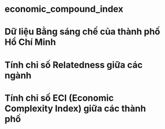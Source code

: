 # economic_compound_index

# Dữ liệu Bằng sáng chế của thành phố Hồ Chí Minh

# Tính chỉ số Relatedness giữa các ngành

# Tính chỉ số ECI (Economic Complexity Index) giữa các thành phố